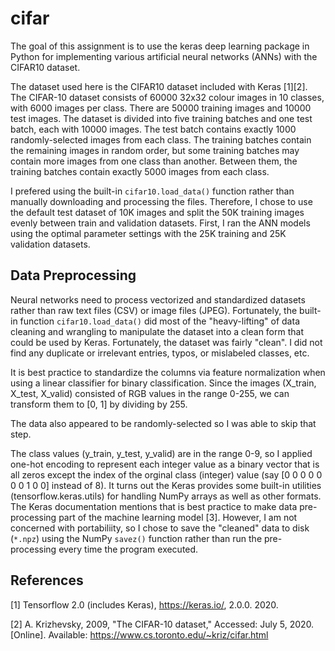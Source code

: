 # cifar

The goal of this assignment is to use the keras deep learning package in Python for implementing various artificial neural networks (ANNs) with the CIFAR10 dataset.

The dataset used here is the CIFAR10 dataset included with Keras [1][2]. The CIFAR-10 dataset consists of 60000 32x32 colour images in 10 classes, with 6000 images per class. There are 50000 training images and 10000 test images. The dataset is divided into five training batches and one test batch, each with 10000 images. The test batch contains exactly 1000 randomly-selected images from each class. The training batches contain the remaining images in random order, but some training batches may contain more images from one class than another. Between them, the training batches contain exactly 5000 images from each class.

I prefered using the built-in `cifar10.load_data()` function rather than manually downloading and processing the files. Therefore, I chose to use the default test dataset of 10K images and split the 50K training images evenly between train and validation datasets. First, I ran the ANN models using the optimal parameter settings with the 25K training and 25K validation datasets. 

## Data Preprocessing

Neural networks need to process vectorized and standardized datasets rather than raw text files (CSV) or image files (JPEG). Fortunately, the built-in function `cifar10.load_data()` did most of the "heavy-lifting" of data cleaning and wrangling to manipulate the dataset into a clean form that could be used by Keras. Fortunately, the dataset was fairly "clean". I did not find any duplicate or irrelevant entries, typos, or mislabeled classes, etc. 

It is best practice to standardize the columns via feature normalization when using a linear classifier for binary classification. Since the images (X_train, X_test, X_valid) consisted of RGB values in the range 0-255, we can transform them to [0, 1] by dividing by 255. 

The data also appeared to be randomly-selected so I was able to skip that step.

The class values (y_train, y_test, y_valid) are in the range 0-9, so I applied one-hot encoding to represent each integer value as a binary vector that is all zeros except the index of the orginal class (integer) value (say [0 0 0 0 0 0 0 1 0 0] instead of 8). It turns out the Keras provides some built-in utilities (tensorflow.keras.utils) for handling NumPy arrays as well as other formats. The Keras documentation mentions that is best practice to make data pre-processing part of the machine learning model [3]. However, I am not concerned with portabiliity, so I chose to save the "cleaned" data to disk (`*.npz`) using the NumPy `savez()` function rather than run the pre-processing every time the program executed.

## References

[1] Tensorflow 2.0 (includes Keras), https://keras.io/, 2.0.0. 2020.

[2] A. Krizhevsky, 2009, "The CIFAR-10 dataset," Accessed: July 5, 2020. [Online]. Available: https://www.cs.toronto.edu/~kriz/cifar.html
